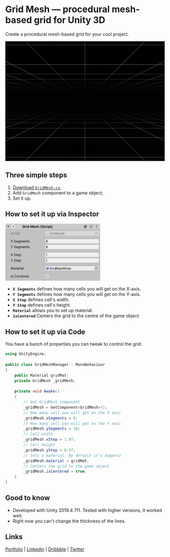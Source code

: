 # Grid Mesh — procedural mesh-based grid for Unity 3D
Create a procedural mesh-based grid for your cool project.

<img src="Images/demo2.gif" width="600">

## Three simple steps
1. [Download `GridMesh.cs`](https://raw.githubusercontent.com/Volorf/Hover3D.js/master/hover3D.js);
2. Add `GridMesh` component to a game object;
3. Set it up.

## How to set it up via Inspector
<img src="Images/gridMeshUnityInspector.png" width="300">

* **`X Segments`** defines how many cells you will get on the X-axis.
* **`Y Segments`** defines how many cells you will get on the Y-axis.
* **`X Step`** defines cell's width.
* **`Y Step`** defines cell's height.
* **`Material`** allows you to set up material.
* **`isCentered`** Centers the grid to the centre of the game object

## How to set it up via Code
You have a bunch of properties you can tweak to control the grid.

```csharp
using UnityEngine;

public class GridMeshManager : MonoBehaviour
{
    public Material gridMat;
    private GridMesh _gridMesh;

    private void Awake() 
    {
        // Get GridMesh component
        _gridMesh = GetComponent<GridMesh>();
        // How many cell you will get on the X axis
        _gridMesh.xSegments = 8;
        // How many cell you will get on the Y axis
        _gridMesh.ySegments = 16;
        // Cell width
        _gridMesh.xStep = 1.0f;
        // Cell height
        _gridMesh.yStep = 0.5f;
        // Sets a material. By default it's magenta
        _gridMesh.material = gridMat;
        // Centers the grid to the game object
        _gridMesh.isCentered = true;
    }
}
```

## Good to know
* Developed with Unity 2019.4 7f1. Tested with higher versions, it worked well;
* Right now you can't change the thickness of the lines.

## Links
[Portfolio](https://olegfrolov.design/) | [Linkedin](https://www.linkedin.com/in/oleg-frolov-6a6a4752/) | [Dribbble](https://dribbble.com/Volorf) | [Twitter](https://www.twitter.com/volorf) 